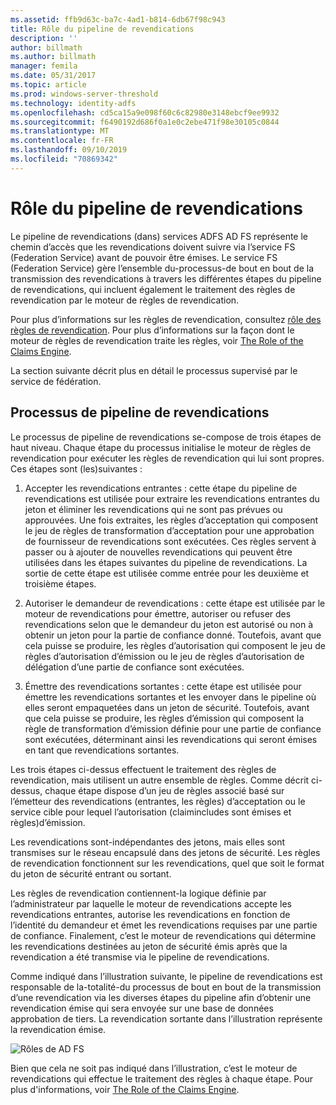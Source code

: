 ```yaml
---
ms.assetid: ffb9d63c-ba7c-4ad1-b814-6db67f98c943
title: Rôle du pipeline de revendications
description: ''
author: billmath
ms.author: billmath
manager: femila
ms.date: 05/31/2017
ms.topic: article
ms.prod: windows-server-threshold
ms.technology: identity-adfs
ms.openlocfilehash: cd5ca15a9e098f60c6c82980e3148ebcf9ee9932
ms.sourcegitcommit: f6490192d686f0a1e0c2ebe471f98e30105c0844
ms.translationtype: MT
ms.contentlocale: fr-FR
ms.lasthandoff: 09/10/2019
ms.locfileid: "70869342"
---
```

# <a name="the-role-of-the-claims-pipeline"></a>Rôle du pipeline de revendications
Le pipeline de revendications \(dans\) services ADFS AD FS représente le chemin d’accès que les revendications doivent suivre via l’service FS (Federation Service) avant de pouvoir être émises. Le service FS (Federation Service) gère l’ensemble du\-processus\-de bout en bout de la transmission des revendications à travers les différentes étapes du pipeline de revendications, qui incluent également le traitement des règles de revendication par le moteur de règles de revendication.  
  
Pour plus d’informations sur les règles de revendication, consultez [rôle des règles de revendication](The-Role-of-Claim-Rules.md). Pour plus d’informations sur la façon dont le moteur de règles de revendication traite les règles, voir [The Role of the Claims Engine](The-Role-of-the-Claims-Engine.md).  
  
La section suivante décrit plus en détail le processus supervisé par le service de fédération.  
  
## <a name="claims-pipeline-process"></a>Processus de pipeline de revendications  
Le processus de pipeline de revendications se\-compose de trois étapes de haut niveau. Chaque étape du processus initialise le moteur de règles de revendication pour exécuter les règles de revendication qui lui sont propres. Ces étapes sont \(les\)suivantes :  
  
1.  Accepter les revendications entrantes : cette étape du pipeline de revendications est utilisée pour extraire les revendications entrantes du jeton et éliminer les revendications qui ne sont pas prévues ou approuvées. Une fois extraites, les règles d’acceptation qui composent le jeu de règles de transformation d’acceptation pour une approbation de fournisseur de revendications sont exécutées. Ces règles servent à passer ou à ajouter de nouvelles revendications qui peuvent être utilisées dans les étapes suivantes du pipeline de revendications. La sortie de cette étape est utilisée comme entrée pour les deuxième et troisième étapes.  
  
2.  Autoriser le demandeur de revendications : cette étape est utilisée par le moteur de revendications pour émettre, autoriser ou refuser des revendications selon que le demandeur du jeton est autorisé ou non à obtenir un jeton pour la partie de confiance donné. Toutefois, avant que cela puisse se produire, les règles d’autorisation qui composent le jeu de règles d’autorisation d’émission ou le jeu de règles d’autorisation de délégation d’une partie de confiance sont exécutées.  
  
3.  Émettre des revendications sortantes : cette étape est utilisée pour émettre les revendications sortantes et les envoyer dans le pipeline où elles seront empaquetées dans un jeton de sécurité. Toutefois, avant que cela puisse se produire, les règles d’émission qui composent la règle de transformation d’émission définie pour une partie de confiance sont exécutées, déterminant ainsi les revendications qui seront émises en tant que revendications sortantes.  
  
Les trois étapes ci-dessus effectuent le traitement des règles de revendication, mais utilisent un autre ensemble de règles. Comme décrit ci-dessus, chaque étape dispose d’un jeu de règles associé basé sur l’émetteur des revendications \(entrantes, les règles\) d’acceptation ou le service cible pour lequel l’autorisation \(claimincludes sont émises et règles\)d’émission.  
  
Les revendications sont\-indépendantes des jetons, mais elles sont transmises sur le réseau encapsulé dans des jetons de sécurité. Les règles de revendication fonctionnent sur les revendications, quel que soit le format du jeton de sécurité entrant ou sortant.  
  
Les règles de revendication contiennent\-la logique définie par l’administrateur par laquelle le moteur de revendications accepte les revendications entrantes, autorise les revendications en fonction de l’identité du demandeur et émet les revendications requises par une partie de confiance. Finalement, c’est le moteur de revendications qui détermine les revendications destinées au jeton de sécurité émis après que la revendication a été transmise via le pipeline de revendications.  
  
Comme indiqué dans l’illustration suivante, le pipeline de revendications est responsable de la\-totalité\-du processus de bout en bout de la transmission d’une revendication via les diverses étapes du pipeline afin d’obtenir une revendication émise qui sera envoyée sur une base de données approbation de tiers. La revendication sortante dans l’illustration représente la revendication émise.  
  
![Rôles de AD FS](media/adfs2_pipeline.gif)  
  
Bien que cela ne soit pas indiqué dans l’illustration, c’est le moteur de revendications qui effectue le traitement des règles à chaque étape. Pour plus d'informations, voir [The Role of the Claims Engine](The-Role-of-the-Claims-Engine.md).  
  


